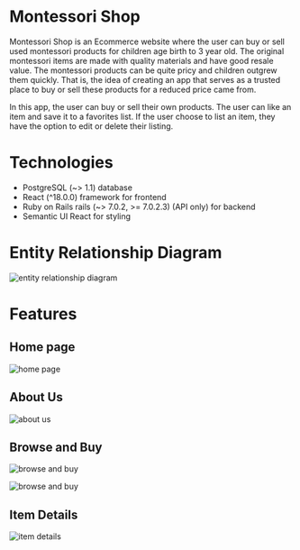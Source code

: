 # Montessori Shop

Montessori Shop is an Ecommerce website where the user can buy or sell used montessori products for children age birth to 3 year old. The original montessori items are made with quality materials and have good resale value. The montessori products can be quite pricy and children outgrew them quickly. That is, the idea of creating an app that serves as a trusted place to buy or sell these products for  a reduced price came from.

In this app, the user can buy or sell their own products. The user can like an item and save it to a favorites list. If the user choose to list an item, they have the option to edit or delete their listing.

# Technologies

- PostgreSQL  (~> 1.1) database
- React (^18.0.0) framework for frontend
- Ruby on Rails rails (~> 7.0.2, >= 7.0.2.3) (API only) for backend
- Semantic UI React for styling

# Entity Relationship Diagram

![entity relationship diagram](https://user-images.githubusercontent.com/88294699/171664124-34ef9980-adcd-4244-908a-c0c35756247f.png)

# Features 
## Home page

![home page](https://user-images.githubusercontent.com/88294699/171666459-5a1b2d44-1bb5-42b3-b3c1-3e8478b1da27.png)

## About Us

![about us](https://user-images.githubusercontent.com/88294699/171666761-59f07621-f407-4a7d-b667-8df284ef73b1.png)

## Browse and Buy 

![browse and buy](https://user-images.githubusercontent.com/88294699/171667226-fb2930b8-1944-42b0-8143-0f35ef231288.png)

![browse and buy](https://user-images.githubusercontent.com/88294699/171667241-ee0a6e30-2bec-4672-9cbe-47ad6da5d936.png)

## Item Details

![item details](https://user-images.githubusercontent.com/88294699/171667763-0d19ef02-bab9-4aa3-9160-bb078062ab12.png)


